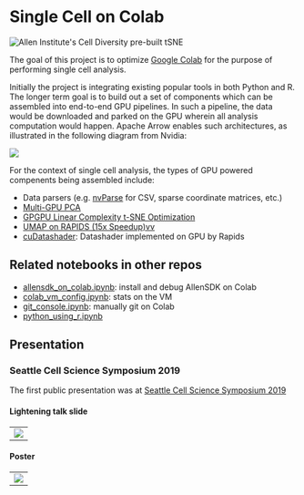 # Single Cell on Colab

![Allen Institute's Cell Diversity pre-built tSNE](http://reconstrue.com/projects/single_cell_on_colab/demo/aibs_cell_diversity_pre_tsned_by_datashader.png)


The goal of this project is to optimize [Google
Colab](https://colab.research.google.com/) for the purpose of
performing single cell analysis.

Initially the project is integrating existing popular tools in both
Python and R.  The longer term goal is to build out a set of
components which can be assembled into end-to-end GPU pipelines. In
such a pipeline, the data would be downloaded and parked on the GPU
wherein all analysis computation would happen. Apache Arrow enables such architectures, as
illustrated in the following diagram from Nvidia:

![](https://github.com/rapidsai/cudf/raw/branch-0.12/img/rapids_arrow.png)

For the context of single cell analysis, the types of GPU powered
compenents being assembled include:

- Data parsers (e.g. [nvParse](https://github.com/antonmks/nvParse) for CSV, sparse coordinate matrices, etc.)
- [Multi-GPU PCA](https://github.com/rapidsai/cuml/issues/68)
- [GPGPU Linear Complexity t-SNE Optimization](https://biovault.github.io/nptsne/)
- [UMAP on RAPIDS (15x Speedup)vv](https://medium.com/the-artificial-impostor/umap-on-rapids-15x-speedup-f4eabfbdd978)
- [cuDatashader](https://github.com/rapidsai/cuDataShader): Datashader implemented on GPU by Rapids

## Related notebooks in other repos

- [allensdk_on_colab.ipynb](https://github.com/reconstrue/neuro_on_colab/blob/master/platform/allensdk_on_colab.ipynb): install and debug AllenSDK on Colab
- [colab_vm_config.ipynb](https://github.com/reconstrue/neuro_on_colab/blob/master/platform/colab_vm_config.ipynb): stats on the VM 
- [git_console.ipynb](https://github.com/reconstrue/neuro_on_colab/blob/master/platform/git_console.ipynb): manually git on Colab
- [python_using_r.ipynb](https://github.com/reconstrue/neuro_on_colab/blob/master/platform/python_using_r.ipynb)


## Presentation

### Seattle Cell Science Symposium 2019

The first public presentation was at [Seattle Cell Science Symposium 2019](https://alleninstitute.org/media/filer_public/19/80/19801df8-8001-45ea-bcf9-a731281d98a3/2019_cellsciencesymp_flyer.pdf)

#### Lightening talk slide

<table><tr><td>
  <img src="http://reconstrue.com/projects/single_cell_on_colab/presentations/seattle_cell_lightening_slide.png"/>
</td></tr></table>

#### Poster
<table><tr><td>
  <img src="http://reconstrue.com/projects/single_cell_on_colab/presentations/2019_12_seattle_cell_poster.png" /> 
</td></tr></table>

